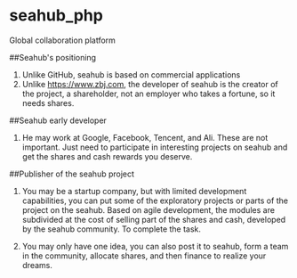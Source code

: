 # seahub_php
Global collaboration platform

##Seahub's positioning
1. Unlike GitHub, seahub is based on commercial applications
2. Unlike https://www.zbj.com, the developer of seahub is the creator of the project, a shareholder, not an employer who takes a fortune, so it needs shares.

##Seahub early developer

1. He may work at Google, Facebook, Tencent, and Ali. These are not important. Just need to participate in interesting projects on seahub and get the shares and cash rewards you deserve.

##Publisher of the seahub project
1. You may be a startup company, but with limited development capabilities, you can put some of the exploratory projects or parts of the project on the seahub. Based on agile development, the modules are subdivided at the cost of selling part of the shares and cash, developed by the seahub community. To complete the task.

2. You may only have one idea, you can also post it to seahub, form a team in the community, allocate shares, and then finance to realize your dreams.
